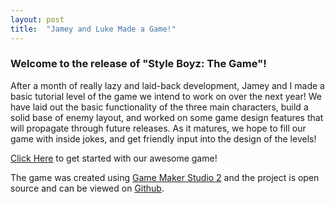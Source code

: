 ```yaml
---
layout: post
title:  "Jamey and Luke Made a Game!"
---
```

### Welcome to the release of "Style Boyz: The Game"!

After a month of really lazy and laid-back development, Jamey and I made
a basic tutorial level of the game we intend to work on over the next year!
We have laid out the basic functionality of the three main characters, build
a solid base of enemy layout, and worked on some game design features that will
propagate through future releases. As it matures, we hope to fill our game with
inside jokes, and get friendly input into the design of the levels!

[Click Here](https://github.com/Jameywags/style_boyz_the_game/releases/download/0.0.1/Style.Boyz.The.Game.exe) 
to get started with our awesome game!

The game was created using [Game Maker Studio 2](https://docs2.yoyogames.com/) and 
the project is open source and can be viewed on 
[Github](https://github.com/Jameywags/style_boyz_the_game).
